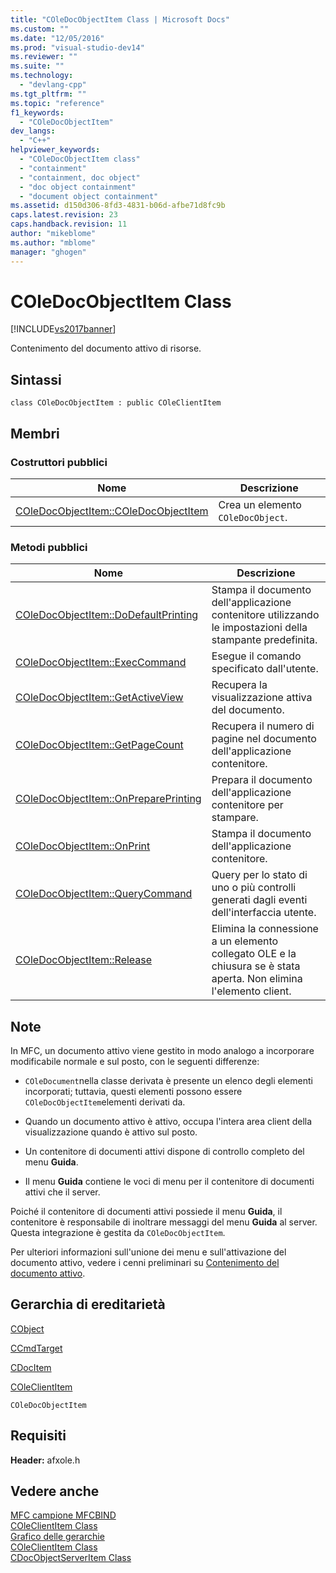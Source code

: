 ```yaml
---
title: "COleDocObjectItem Class | Microsoft Docs"
ms.custom: ""
ms.date: "12/05/2016"
ms.prod: "visual-studio-dev14"
ms.reviewer: ""
ms.suite: ""
ms.technology: 
  - "devlang-cpp"
ms.tgt_pltfrm: ""
ms.topic: "reference"
f1_keywords: 
  - "COleDocObjectItem"
dev_langs: 
  - "C++"
helpviewer_keywords: 
  - "COleDocObjectItem class"
  - "containment"
  - "containment, doc object"
  - "doc object containment"
  - "document object containment"
ms.assetid: d150d306-8fd3-4831-b06d-afbe71d8fc9b
caps.latest.revision: 23
caps.handback.revision: 11
author: "mikeblome"
ms.author: "mblome"
manager: "ghogen"
---
```

# COleDocObjectItem Class
[!INCLUDE[vs2017banner](../../assembler/inline/includes/vs2017banner.md)]

Contenimento del documento attivo di risorse.  
  
## Sintassi  
  
```  
class COleDocObjectItem : public COleClientItem  
```  
  
## Membri  
  
### Costruttori pubblici  
  
|Nome|Descrizione|  
|----------|-----------------|  
|[COleDocObjectItem::COleDocObjectItem](../Topic/COleDocObjectItem::COleDocObjectItem.md)|Crea un elemento `COleDocObject`.|  
  
### Metodi pubblici  
  
|Nome|Descrizione|  
|----------|-----------------|  
|[COleDocObjectItem::DoDefaultPrinting](../Topic/COleDocObjectItem::DoDefaultPrinting.md)|Stampa il documento dell'applicazione contenitore utilizzando le impostazioni della stampante predefinita.|  
|[COleDocObjectItem::ExecCommand](../Topic/COleDocObjectItem::ExecCommand.md)|Esegue il comando specificato dall'utente.|  
|[COleDocObjectItem::GetActiveView](../Topic/COleDocObjectItem::GetActiveView.md)|Recupera la visualizzazione attiva del documento.|  
|[COleDocObjectItem::GetPageCount](../Topic/COleDocObjectItem::GetPageCount.md)|Recupera il numero di pagine nel documento dell'applicazione contenitore.|  
|[COleDocObjectItem::OnPreparePrinting](../Topic/COleDocObjectItem::OnPreparePrinting.md)|Prepara il documento dell'applicazione contenitore per stampare.|  
|[COleDocObjectItem::OnPrint](../Topic/COleDocObjectItem::OnPrint.md)|Stampa il documento dell'applicazione contenitore.|  
|[COleDocObjectItem::QueryCommand](../Topic/COleDocObjectItem::QueryCommand.md)|Query per lo stato di uno o più controlli generati dagli eventi dell'interfaccia utente.|  
|[COleDocObjectItem::Release](../Topic/COleDocObjectItem::Release.md)|Elimina la connessione a un elemento collegato OLE e la chiusura se è stata aperta.  Non elimina l'elemento client.|  
  
## Note  
 In MFC, un documento attivo viene gestito in modo analogo a incorporare modificabile normale e sul posto, con le seguenti differenze:  
  
-   `COleDocument`nella classe derivata è presente un elenco degli elementi incorporati; tuttavia, questi elementi possono essere `COleDocObjectItem`elementi derivati da.  
  
-   Quando un documento attivo è attivo, occupa l'intera area client della visualizzazione quando è attivo sul posto.  
  
-   Un contenitore di documenti attivi dispone di controllo completo del menu **Guida**.  
  
-   Il menu **Guida** contiene le voci di menu per il contenitore di documenti attivi che il server.  
  
 Poiché il contenitore di documenti attivi possiede il menu **Guida**, il contenitore è responsabile di inoltrare messaggi del menu **Guida** al server.  Questa integrazione è gestita da `COleDocObjectItem`.  
  
 Per ulteriori informazioni sull'unione dei menu e sull'attivazione del documento attivo, vedere i cenni preliminari su [Contenimento del documento attivo](../../mfc/active-document-containment.md).  
  
## Gerarchia di ereditarietà  
 [CObject](../../mfc/reference/cobject-class.md)  
  
 [CCmdTarget](../../mfc/reference/ccmdtarget-class.md)  
  
 [CDocItem](../../mfc/reference/cdocitem-class.md)  
  
 [COleClientItem](../../mfc/reference/coleclientitem-class.md)  
  
 `COleDocObjectItem`  
  
## Requisiti  
 **Header:** afxole.h  
  
## Vedere anche  
 [MFC campione MFCBIND](../../top/visual-cpp-samples.md)   
 [COleClientItem Class](../../mfc/reference/coleclientitem-class.md)   
 [Grafico delle gerarchie](../../mfc/hierarchy-chart.md)   
 [COleClientItem Class](../../mfc/reference/coleclientitem-class.md)   
 [CDocObjectServerItem Class](../../mfc/reference/cdocobjectserveritem-class.md)